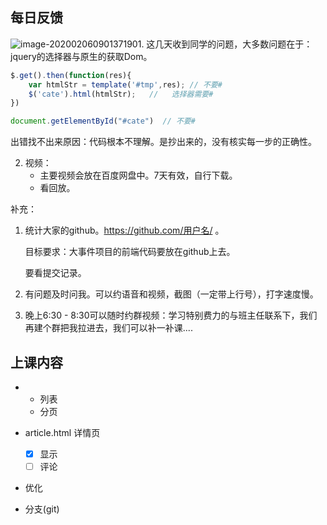 ## 每日反馈

![image-20200206090137190](asset/image-20200206090137190.png)1. 这几天收到同学的问题，大多数问题在于：jquery的选择器与原生的获取Dom。

```javascript
$.get().then(function(res){
    var htmlStr = template('#tmp',res); // 不要#
    $('cate').html(htmlStr);   //	选择器需要#
})

document.getElementById("#cate")  // 不要#
```

出错找不出来原因：代码根本不理解。是抄出来的，没有核实每一步的正确性。

2. 视频：
   - 主要视频会放在百度网盘中。7天有效，自行下载。
   - 看回放。

补充：

1. 统计大家的github。https://github.com/用户名/ 。

   目标要求：大事件项目的前端代码要放在github上去。

   要看提交记录。

2. 有问题及时问我。可以约语音和视频，截图（一定带上行号），打字速度慢。

3. 晚上6:30 - 8:30可以随时约群视频：学习特别费力的与班主任联系下，我们再建个群把我拉进去，我们可以补一补课....



## 上课内容

- - 列表
  - 分页

- article.html 详情页
  - [x] 显示
  - [ ] 评论

- 优化
- 分支(git)
